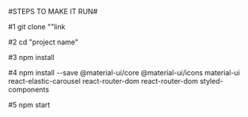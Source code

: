 #STEPS TO MAKE IT RUN#

#1
git clone ""link

#2
cd "project name"

#3
npm install

#4
npm install --save @material-ui/core @material-ui/icons material-ui react-elastic-carousel react-router-dom react-router-dom styled-components

#5
npm start
